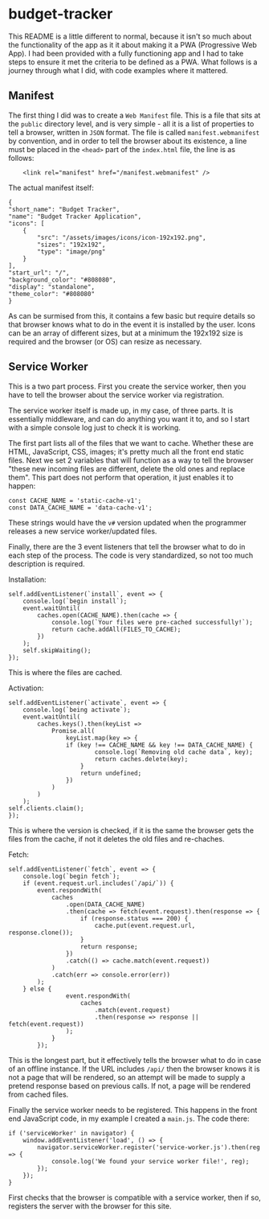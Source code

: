 # budget-tracker

This README is a little different to normal, because it isn't so much about the functionality of the app as it it about making it a PWA (Progressive Web App). I had been provided with a fully functioning app and I had to take steps to ensure it met the criteria to be defined as a PWA. What follows is a journey through what I did, with code examples where it mattered.

## Manifest

The first thing I did was to create a `Web Manifest` file. This is a file that sits at the `public` directory level, and is very simple - all it is a list of properties to tell a browser, written in `JSON` format. The file is called `manifest.webmanifest` by convention, and in order to tell the browser about its existence, a line must be placed in the `<head>` part of the `index.html` file, the line is as follows:

        <link rel="manifest" href="/manifest.webmanifest" />

The actual manifest itself:

    {
    "short_name": "Budget Tracker",
    "name": "Budget Tracker Application",
    "icons": [
        {
            "src": "/assets/images/icons/icon-192x192.png",
            "sizes": "192x192",
            "type": "image/png"
        }
    ],
    "start_url": "/",
    "background_color": "#808080",
    "display": "standalone",
    "theme_color": "#808080"
    }

As can be surmised from this, it contains a few basic but require details so that browser knows what to do in the event it is installed by the user. Icons can be an array of different sizes, but at a minimum the 192x192 size is required and the browser (or OS) can resize as necessary.

## Service Worker

This is a two part process. First you create the service worker, then you have to tell the browser about the service worker via registration.

The service worker itself is made up, in my case, of three parts. It is essentially middleware, and can do anything you want it to, and so I start with a simple console log just to check it is working.

The first part lists all of the files that we want to cache. Whether these are HTML, JavaScript, CSS, images; it's pretty much all the front end static files. Next we set 2 variables that will function as a way to tell the browser "these new incoming files are different, delete the old ones and replace them". This part does not perform that operation, it just enables it to happen:

    const CACHE_NAME = 'static-cache-v1';
    const DATA_CACHE_NAME = 'data-cache-v1';

These strings would have the `v#` version updated when the programmer releases a new service worker/updated files.

Finally, there are the 3 event listeners that tell the browser what to do in each step of the process. The code is very standardized, so not too much description is required.

Installation:

    self.addEventListener(`install`, event => {
        console.log(`begin install`);
        event.waitUntil(
            caches.open(CACHE_NAME).then(cache => {
                console.log(`Your files were pre-cached successfully!`);
                return cache.addAll(FILES_TO_CACHE);
            })
        );
        self.skipWaiting();
    });

This is where the files are cached.

Activation:

    self.addEventListener(`activate`, event => {
        console.log(`being activate`);
        event.waitUntil(
            caches.keys().then(keyList =>
                Promise.all(
                    keyList.map(key => {
                    if (key !== CACHE_NAME && key !== DATA_CACHE_NAME) {
                            console.log(`Removing old cache data`, key);
                            return caches.delete(key);
                        }
                        return undefined;
                    })
                )
            )
        );
    self.clients.claim();
    });

This is where the version is checked, if it is the same the browser gets the files from the cache, if not it deletes the old files and re-chaches.

Fetch:

    self.addEventListener(`fetch`, event => {
        console.log(`begin fetch`);
        if (event.request.url.includes(`/api/`)) {
            event.respondWith(
                caches
                    .open(DATA_CACHE_NAME)
                    .then(cache => fetch(event.request).then(response => {
                        if (response.status === 200) {
                            cache.put(event.request.url, response.clone());
                        }
                        return response;
                    })
                    .catch(() => cache.match(event.request))
                )
                .catch(err => console.error(err))
            );
        } else {
                    event.respondWith(
                        caches
                            .match(event.request)
                            .then(response => response || fetch(event.request))
                    );
                }
            });

This is the longest part, but it effectively tells the browser what to do in case of an offline instance. If the URL includes `/api/` then the browser knows it is not a page that will be rendered, so an attempt will be made to supply a pretend response based on previous calls. If not, a page will be rendered from cached files.

Finally the service worker needs to be registered. This happens in the front end JavaScript code, in my example I created a `main.js`. The code there:

    if ('serviceWorker' in navigator) {
        window.addEventListener('load', () => {
            navigator.serviceWorker.register('service-worker.js').then(reg => {
                console.log('We found your service worker file!', reg);
            });
        });
    }

First checks that the browser is compatible with a service worker, then if so, registers the server with the browser for this site.
